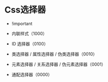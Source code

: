# Css选择器
- !important

- 内联样式（1000）

- ID 选择器（0100）

- 类选择器 / 属性选择器 / 伪类选择器（0010）

- 元素选择器 / 关系选择器 / 伪元素选择器（0001）

- 通配选择器（0000）